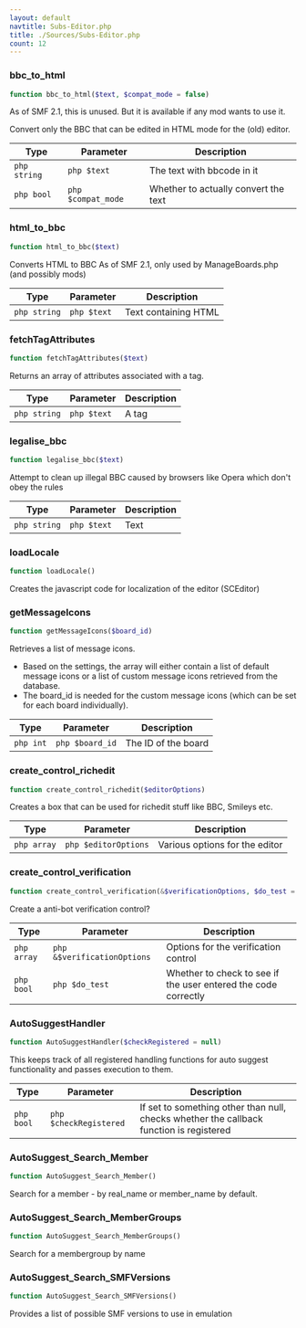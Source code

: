 ```yaml
---
layout: default
navtitle: Subs-Editor.php
title: ./Sources/Subs-Editor.php
count: 12
---
```


### bbc_to_html

```php
function bbc_to_html($text, $compat_mode = false)
```
As of SMF 2.1, this is unused. But it is available if any mod wants to use it.

Convert only the BBC that can be edited in HTML mode for the (old) editor.

Type|Parameter|Description
---|---|---
`php string`|`php $text`|The text with bbcode in it
`php bool`|`php $compat_mode`|Whether to actually convert the text

### html_to_bbc

```php
function html_to_bbc($text)
```
Converts HTML to BBC
As of SMF 2.1, only used by ManageBoards.php (and possibly mods)



Type|Parameter|Description
---|---|---
`php string`|`php $text`|Text containing HTML

### fetchTagAttributes

```php
function fetchTagAttributes($text)
```
Returns an array of attributes associated with a tag.



Type|Parameter|Description
---|---|---
`php string`|`php $text`|A tag

### legalise_bbc

```php
function legalise_bbc($text)
```
Attempt to clean up illegal BBC caused by browsers like Opera which don't obey the rules



Type|Parameter|Description
---|---|---
`php string`|`php $text`|Text

### loadLocale

```php
function loadLocale()
```
Creates the javascript code for localization of the editor (SCEditor)



### getMessageIcons

```php
function getMessageIcons($board_id)
```
Retrieves a list of message icons.

- Based on the settings, the array will either contain a list of default
  message icons or a list of custom message icons retrieved from the database.
- The board_id is needed for the custom message icons (which can be set for
  each board individually).

Type|Parameter|Description
---|---|---
`php int`|`php $board_id`|The ID of the board

### create_control_richedit

```php
function create_control_richedit($editorOptions)
```
Creates a box that can be used for richedit stuff like BBC, Smileys etc.



Type|Parameter|Description
---|---|---
`php array`|`php $editorOptions`|Various options for the editor

### create_control_verification

```php
function create_control_verification(&$verificationOptions, $do_test = false)
```
Create a anti-bot verification control?



Type|Parameter|Description
---|---|---
`php array`|`php &$verificationOptions`|Options for the verification control
`php bool`|`php $do_test`|Whether to check to see if the user entered the code correctly

### AutoSuggestHandler

```php
function AutoSuggestHandler($checkRegistered = null)
```
This keeps track of all registered handling functions for auto suggest functionality and passes execution to them.



Type|Parameter|Description
---|---|---
`php bool`|`php $checkRegistered`|If set to something other than null, checks whether the callback function is registered

### AutoSuggest_Search_Member

```php
function AutoSuggest_Search_Member()
```
Search for a member - by real_name or member_name by default.



### AutoSuggest_Search_MemberGroups

```php
function AutoSuggest_Search_MemberGroups()
```
Search for a membergroup by name



### AutoSuggest_Search_SMFVersions

```php
function AutoSuggest_Search_SMFVersions()
```
Provides a list of possible SMF versions to use in emulation



